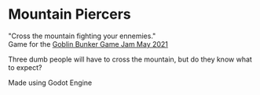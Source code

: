 # Mountain Piercers

"Cross the mountain fighting your ennemies."  
Game for the [Goblin Bunker Game Jam May 2021](https://itch.io/jam/goblin-bunker-game-jam-may-2021)  

Three dumb people will have to cross the mountain, but do they know what to expect?  

Made using Godot Engine  

